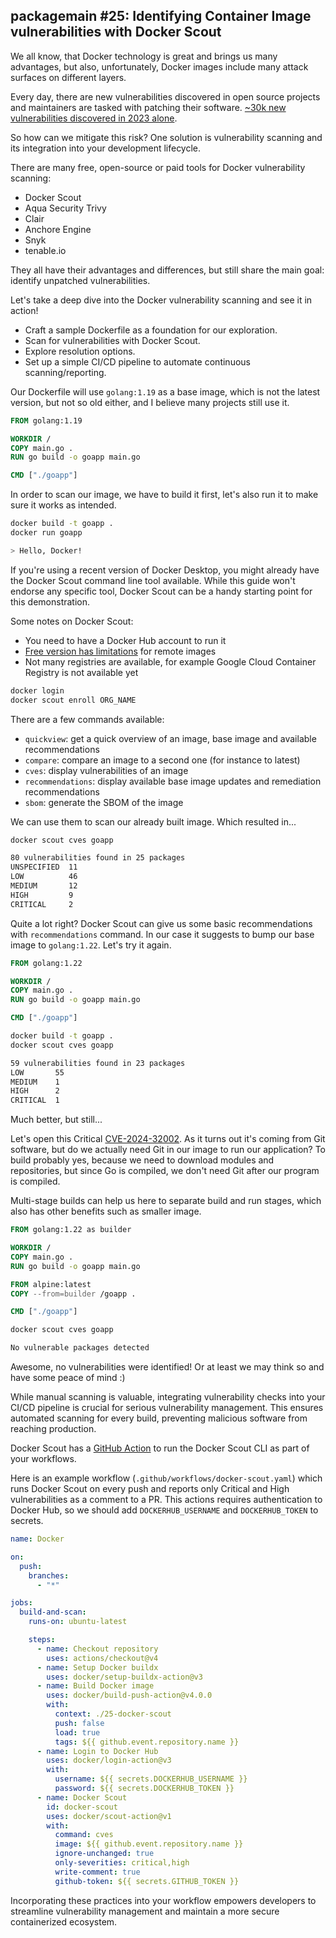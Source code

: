 ## packagemain #25: Identifying Container Image vulnerabilities with Docker Scout

<!-- INTRO COVER IMAGE -->

We all know, that Docker technology is great and brings us many advantages, but also, unfortunately, Docker images include many attack surfaces on different layers.

Every day, there are new vulnerabilities discovered in open source projects and maintainers are tasked with patching their software. [~30k new vulnerabilities discovered in 2023 alone](https://www.cvedetails.com/).

So how can we mitigate this risk? One solution is vulnerability scanning and its integration into your development lifecycle.

There are many free, open-source or paid tools for Docker vulnerability scanning:

- Docker Scout
- Aqua Security Trivy
- Clair
- Anchore Engine
- Snyk
- tenable.io

They all have their advantages and differences, but still share the main goal: identify unpatched vulnerabilities.

Let's take a deep dive into the Docker vulnerability scanning and see it in action!

- Craft a sample Dockerfile as a foundation for our exploration.
- Scan for vulnerabilities with Docker Scout.
- Explore resolution options.
- Set up a simple CI/CD pipeline to automate continuous scanning/reporting.

Our Dockerfile will use `golang:1.19` as a base image, which is not the latest version, but not so old either, and I believe many projects still use it.

```Dockerfile
FROM golang:1.19

WORKDIR /
COPY main.go .
RUN go build -o goapp main.go

CMD ["./goapp"]
```

In order to scan our image, we have to build it first, let's also run it to make sure it works as intended.

```bash
docker build -t goapp .
docker run goapp

> Hello, Docker!
```

If you're using a recent version of Docker Desktop, you might already have the Docker Scout command line tool available. While this guide won't endorse any specific tool, Docker Scout can be a handy starting point for this demonstration.

Some notes on Docker Scout:
- You need to have a Docker Hub account to run it
- [Free version has limitations](https://www.docker.com/products/docker-scout/) for remote images
- Not many registries are available, for example Google Cloud Container Registry is not available yet

```bash
docker login
docker scout enroll ORG_NAME
```

There are a few commands available:
- `quickview`: get a quick overview of an image, base image and available recommendations
- `compare`: compare an image to a second one (for instance to latest)
- `cves`: display vulnerabilities of an image
- `recommendations`: display available base image updates and remediation recommendations
- `sbom`: generate the SBOM of the image

We can use them to scan our already built image. Which resulted in...

```bash
docker scout cves goapp

80 vulnerabilities found in 25 packages
UNSPECIFIED  11
LOW          46
MEDIUM       12
HIGH         9
CRITICAL     2
```

Quite a lot right? Docker Scout can give us some basic recommendations with `recommendations` command. In our case it suggests to bump our base image to `golang:1.22`. Let's try it again.

```Dockerfile
FROM golang:1.22

WORKDIR /
COPY main.go .
RUN go build -o goapp main.go

CMD ["./goapp"]
```

```bash
docker build -t goapp .
docker scout cves goapp

59 vulnerabilities found in 23 packages
LOW       55
MEDIUM    1
HIGH      2
CRITICAL  1
```

Much better, but still...

Let's open this Critical [CVE-2024-32002](https://nvd.nist.gov/vuln/detail/CVE-2024-32002). As it turns out it's coming from Git software, but do we actually need Git in our image to run our application? To build probably yes, because we need to download modules and repositories, but since Go is compiled, we don't need Git after our program is compiled.

Multi-stage builds can help us here to separate build and run stages, which also has other benefits such as smaller image.

```Dockerfile
FROM golang:1.22 as builder

WORKDIR /
COPY main.go .
RUN go build -o goapp main.go

FROM alpine:latest
COPY --from=builder /goapp .

CMD ["./goapp"]
```

```bash
docker scout cves goapp

No vulnerable packages detected
```

Awesome, no vulnerabilities were identified! Or at least we may think so and have some peace of mind :)

While manual scanning is valuable, integrating vulnerability checks into your CI/CD pipeline is crucial for serious vulnerability management. This ensures automated scanning for every build, preventing malicious software from reaching production.

Docker Scout has a [GitHub Action](https://github.com/docker/scout-action) to run the Docker Scout CLI as part of your workflows.

Here is an example workflow (`.github/workflows/docker-scout.yaml`) which runs Docker Scout on every push and reports only Critical and High vulnerabilities as a comment to a PR. This actions requires authentication to Docker Hub, so we should add `DOCKERHUB_USERNAME` and `DOCKERHUB_TOKEN` to secrets.

```yaml
name: Docker

on:
  push:
    branches:
      - "*"

jobs:
  build-and-scan:
    runs-on: ubuntu-latest

    steps:
      - name: Checkout repository
        uses: actions/checkout@v4
      - name: Setup Docker buildx
        uses: docker/setup-buildx-action@v3
      - name: Build Docker image
        uses: docker/build-push-action@v4.0.0
        with:
          context: ./25-docker-scout
          push: false
          load: true
          tags: ${{ github.event.repository.name }}
      - name: Login to Docker Hub
        uses: docker/login-action@v3
        with:
          username: ${{ secrets.DOCKERHUB_USERNAME }}
          password: ${{ secrets.DOCKERHUB_TOKEN }}
      - name: Docker Scout
        id: docker-scout
        uses: docker/scout-action@v1
        with:
          command: cves
          image: ${{ github.event.repository.name }}
          ignore-unchanged: true
          only-severities: critical,high
          write-comment: true
          github-token: ${{ secrets.GITHUB_TOKEN }}
```

Incorporating these practices into your workflow empowers developers to streamline vulnerability management and maintain a more secure containerized ecosystem.